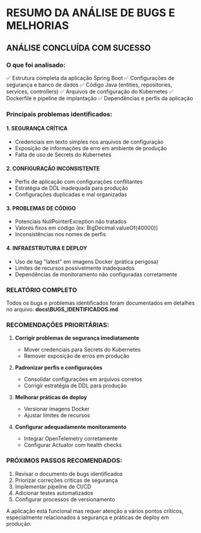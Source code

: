 # RESUMO DA ANÁLISE DE BUGS E MELHORIAS

## ANÁLISE CONCLUÍDA COM SUCESSO

### O que foi analisado:
✅ Estrutura completa da aplicação Spring Boot
✅ Configurações de segurança e banco de dados
✅ Código Java (entities, repositories, services, controllers)
✅ Arquivos de configuração do Kubernetes
✅ Dockerfile e pipeline de implantação
✅ Dependências e perfis da aplicação

### Principais problemas identificados:

#### 1. SEGURANÇA CRÍTICA
- Credenciais em texto simples nos arquivos de configuração
- Exposição de informações de erro em ambiente de produção
- Falta de uso de Secrets do Kubernetes

#### 2. CONFIGURAÇÃO INCONSISTENTE
- Perfis de aplicação com configurações conflitantes
- Estratégia de DDL inadequada para produção
- Configurações duplicadas e mal organizadas

#### 3. PROBLEMAS DE CÓDIGO
- Potenciais NullPointerException não tratados
- Valores fixos em código (ex: BigDecimal.valueOf(40000))
- Inconsistências nos nomes de perfis

#### 4. INFRAESTRUTURA E DEPLOY
- Uso de tag "latest" em imagens Docker (prática perigosa)
- Limites de recursos possivelmente inadequados
- Dependências de monitoramento não configuradas corretamente

### RELATÓRIO COMPLETO
Todos os bugs e problemas identificados foram documentados em detalhes no arquivo:
**docs\BUGS_IDENTIFICADOS.md**

### RECOMENDAÇÕES PRIORITÁRIAS:

1. **Corrigir problemas de segurança imediatamente**
   - Mover credenciais para Secrets do Kubernetes
   - Remover exposição de erros em produção

2. **Padronizar perfis e configurações**
   - Consolidar configurações em arquivos corretos
   - Corrigir estratégia de DDL para produção

3. **Melhorar práticas de deploy**
   - Versionar imagens Docker
   - Ajustar limites de recursos

4. **Configurar adequadamente monitoramento**
   - Integrar OpenTelemetry corretamente
   - Configurar Actuator com health checks

### PRÓXIMOS PASSOS RECOMENDADOS:

1. Revisar o documento de bugs identificados
2. Priorizar correções críticas de segurança
3. Implementar pipeline de CI/CD
4. Adicionar testes automatizados
5. Configurar processos de versionamento

A aplicação está funcional mas requer atenção a vários pontos críticos, especialmente relacionados à segurança e práticas de deploy em produção.